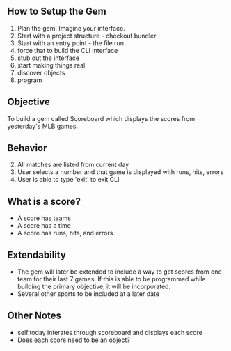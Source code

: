 ## How to Setup the Gem ##

1. Plan the gem. Imagine your interface.
2. Start with a project structure - checkout bundler
3. Start with an entry point - the file run
4. force that to build the CLI interface
5. stub out the interface
6. start making things real
7. discover objects
8. program

## Objective ##
To build a gem called Scoreboard which displays the scores from yesterday's MLB games.

## Behavior ##
2. All matches are listed from current day
3. User selects a number and that game is displayed with runs, hits, errors
3. User is able to type 'exit' to exit CLI

## What is a score? ##
* A score has teams
* A score has a time
* A score has runs, hits, and errors

## Extendability ##
* The gem will later be extended to include a way to get scores from one team for their last 7 games. If this is able to be programmed while building the primary objective, it will be incorporated.
* Several other sports to be included at a later date

## Other Notes ##
* self.today interates through scoreboard and displays each score
* Does each score need to be an object?